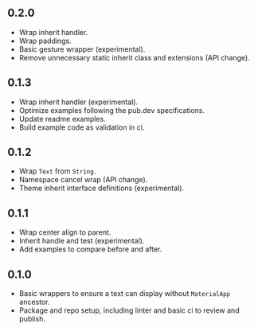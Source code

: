 ## 0.2.0

- Wrap inherit handler.
- Wrap paddings.
- Basic gesture wrapper (experimental).
- Remove unnecessary static inherit class and extensions (API change).

## 0.1.3

- Wrap inherit handler (experimental).
- Optimize examples following the pub.dev specifications.
- Update readme examples.
- Build example code as validation in ci.

## 0.1.2

- Wrap `Text` from `String`.
- Namespace cancel wrap (API change).
- Theme inherit interface definitions (experimental).

## 0.1.1

- Wrap center align to parent.
- Inherit handle and test (experimental).
- Add examples to compare before and after.

## 0.1.0

- Basic wrappers to ensure a text can display without `MaterialApp` ancestor.
- Package and repo setup, including linter and basic ci to review and publish.
